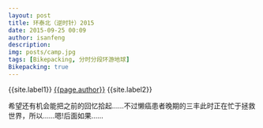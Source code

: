 ```yaml
---
layout: post
title: 环泰北（逆时针）2015
date: 2015-09-25 00:09
author: isanfeng
description:
img: posts/camp.jpg
tags: [Bikepacking, 分时分段环游地球]
Bikepacking: true
---
```

{{site.label1}} <a href="/about">{{page.author}}</a> {{site.label2}}

希望还有机会能把之前的回忆拾起……不过懒癌患者晚期的三丰此时正在忙于拯救世界，所以……嗯!后面如果……

